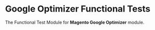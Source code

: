 # Google Optimizer Functional Tests

The Functional Test Module for **Magento Google Optimizer** module.
